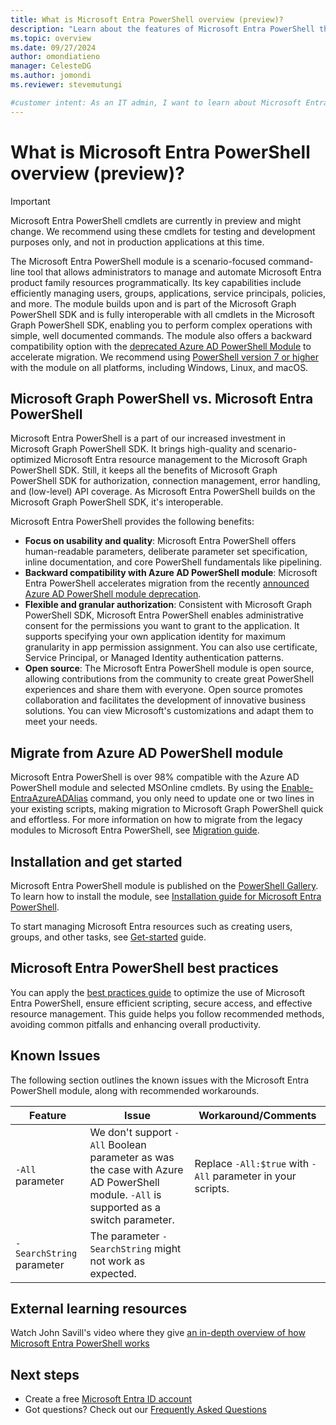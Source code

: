 ```yaml
---
title: What is Microsoft Entra PowerShell overview (preview)?
description: "Learn about the features of Microsoft Entra PowerShell that help you derive insights and analytics, and build unique, intelligent apps in Microsoft Entra ID."
ms.topic: overview
ms.date: 09/27/2024
author: omondiatieno
manager: CelesteDG
ms.author: jomondi
ms.reviewer: stevemutungi

#customer intent: As an IT admin, I want to learn about Microsoft Entra PowerShell, so that I can get started with using the module.
---
```

# What is Microsoft Entra PowerShell overview (preview)?

> [!IMPORTANT]
> Microsoft Entra PowerShell cmdlets are currently in preview and might change. We recommend using these cmdlets for testing and development purposes only, and not in production applications at this time.

The Microsoft Entra PowerShell module is a scenario-focused command-line tool that allows administrators to manage and automate Microsoft Entra product family resources programmatically. Its key capabilities include efficiently managing users, groups, applications, service principals, policies, and more. The module builds upon and is part of the Microsoft Graph PowerShell SDK and is fully interoperable with all cmdlets in the Microsoft Graph PowerShell SDK, enabling you to perform complex operations with simple, well documented commands. The module also offers a backward compatibility option with the [deprecated Azure AD PowerShell Module][azureAdModuleDeprecationLink] to accelerate migration. We recommend using [PowerShell version 7 or higher][powershellInstallLink] with the module on all platforms, including Windows, Linux, and macOS.

## Microsoft Graph PowerShell vs. Microsoft Entra PowerShell

Microsoft Entra PowerShell is a part of our increased investment in Microsoft Graph PowerShell SDK. It brings high-quality and scenario-optimized Microsoft Entra resource management to the Microsoft Graph PowerShell SDK. Still, it keeps all the benefits of Microsoft Graph PowerShell SDK for authorization, connection management, error handling, and (low-level) API coverage. As Microsoft Entra PowerShell builds on the Microsoft Graph PowerShell SDK, it's interoperable.

Microsoft Entra PowerShell provides the following benefits:

- **Focus on usability and quality**: Microsoft Entra PowerShell offers human-readable parameters, deliberate parameter set specification, inline documentation, and core PowerShell fundamentals like pipelining.
- **Backward compatibility with Azure AD PowerShell module**: Microsoft Entra PowerShell accelerates migration from the recently [announced Azure AD PowerShell module deprecation][azureAdModuleDeprecationLink].
- **Flexible and granular authorization**: Consistent with Microsoft Graph PowerShell SDK, Microsoft Entra PowerShell enables administrative consent for the permissions you want to grant to the application. It supports specifying your own application identity for maximum granularity in app permission assignment. You can also use certificate, Service Principal, or Managed Identity authentication patterns.
- **Open source**: The Microsoft Entra PowerShell module is open source, allowing contributions from the community to create great PowerShell experiences and share them with everyone. Open source promotes collaboration and facilitates the development of innovative business solutions. You can view Microsoft's customizations and adapt them to meet your needs.

## Migrate from Azure AD PowerShell module

Microsoft Entra PowerShell is over 98% compatible with the Azure AD PowerShell module and selected MSOnline cmdlets. By using the [Enable-EntraAzureADAlias][enable-entraazureadalis] command, you only need to update one or two lines in your existing scripts, making migration to Microsoft Graph PowerShell quick and effortless. For more information on how to migrate from the legacy modules to Microsoft Entra PowerShell, see [Migration guide][migration-guide].

## Installation and get started

Microsoft Entra PowerShell module is published on the [PowerShell Gallery][powershell-gallery]. To learn how to install the module, see [Installation guide for Microsoft Entra PowerShell][installation].

To start managing Microsoft Entra resources such as creating users, groups, and other tasks, see [Get-started][get-started] guide.

## Microsoft Entra PowerShell best practices

You can apply the [best practices guide][best-practices-guide] to optimize the use of Microsoft Entra PowerShell, ensure efficient scripting, secure access, and effective resource management. This guide helps you follow recommended methods, avoiding common pitfalls and enhancing overall productivity.

## Known Issues

The following section outlines the known issues with the Microsoft Entra PowerShell module, along with recommended workarounds.

| Feature                   | Issue                                                                                                                                 | Workaround/Comments                                         |
|---------------------------|---------------------------------------------------------------------------------------------------------------------------------------|-------------------------------------------------------------|
| `-All` parameter          | We don't support `-All` Boolean parameter as was the case with Azure AD PowerShell module. `-All` is supported as a switch parameter. | Replace `-All:$true` with `-All` parameter in your scripts. |
| `-SearchString` parameter | The parameter `-SearchString` might not work as expected.                                                                             |

## External learning resources

Watch John Savill's video where they give [an in-depth overview of how Microsoft Entra PowerShell works](https://www.youtube.com/watch?v=YOgpAkshmYI)

## Next steps

- Create a free [Microsoft Entra ID account][free-entra-id]
- Got questions? Check out our [Frequently Asked Questions][faqs]

[free-entra-id]: https://azure.microsoft.com/free/entra-id
[migration-guide]: migration-guide.md
[get-started]: quickstart-entra-powershell.md
[installation]: installation.md
[powershell-gallery]: https://aka.ms/entrapsgallery
[faqs]: entra-powershell-faqs.yml
[best-practices-guide]: entra-powershell-best-practices.md
[azureAdModuleDeprecationLink]: https://techcommunity.microsoft.com/t5/microsoft-entra-blog/important-update-deprecation-of-azure-ad-powershell-and-msonline/ba-p/4094536
[powershellInstallLink]: /powershell/scripting/install/installing-powershell
[enable-entraazureadalis]: /powershell/module/microsoft.graph.entra/enable-entraazureadalias
